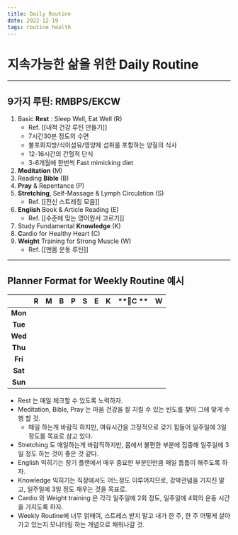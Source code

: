 ```yaml
---
title: Daily Routine
date: 2022-12-19
tags: routine health
---
```


# 지속가능한 삶을 위한 Daily Routine 

---

## 9가지 루틴: RMBPS/EKCW

1. Basic **Rest** : Sleep Well, Eat Well (R) 
	- Ref. [[내적 건강 루틴 만들기]]
	- 7시간30분 정도의 수면
	- 불포화지방/식이섬유/영양제 섭취를 포함하는 양질의 식사
	- 12-16시간의 간헐적 단식
	- 3-6개월에 한번씩 Fast mimicking diet
2. **Meditation** (M) 
3. Reading **Bible** (B) 
4. **Pray** & Repentance (P) 
5. **Stretching**, Self-Massage & Lymph Circulation (S) 
	- Ref. [[전신 스트레칭 모음]]
6. **English** Book & Article Reading (E) 
	- Ref. [[수준에 맞는 영어원서 고르기]]
7. Study Fundamental **Knowledge** (K)
8. **C**ardio for Healthy Heart (C)
9. **Weight** Training for Strong Muscle (W)
	- Ref. [[맨몸 운동 루틴]]

---

## Planner Format for Weekly Routine 예시


|     |  **R**  |  **M**  |  **B**  |  **P**  |  **S**  |  **E**  |  **K**  |  **C **  |  **W**  |
| :-: | :-: | :-: | :-: | :-: | :-: | :-: | :-: | :-: | :-: |
|  **Mon**   |     |     |     |     |     |     |     |     |     |
|  **Tue**   |     |     |     |     |     |     |     |     |     |
|  **Wed**   |     |     |     |     |     |     |     |     |     |
|  **Thu**   |     |     |     |     |     |     |     |     |     |
|  **Fri**   |     |     |     |     |     |     |     |     |     |
|  **Sat**   |     |     |     |     |     |     |     |     |     |
|  **Sun**   |     |     |     |     |     |     |     |     |     |

- Rest 는 매일 체크할 수 있도록 노력하자.
- Meditation, Bible, Pray 는 마음 건강을 잘 지킬 수 있는 빈도를 찾아 그에 맞게 수행 할 것. 
	- 매일 하는게 바람직 하지만, 여유시간을 고정적으로 갖기 힘들어 일주일에 3일 정도를 목표로 삼고 있다.
- Stretching 도 매일하는게 바람직하지만, 몸에서 불편한 부분에 집중해 일주일에 3일 정도 하는 것이 좋은 것 같다.
- English 익히기는 장기 플랜에서 매우 중요한 부분인만큼 매일 틈틈이 해주도록 하자.
- Knowledge 익히기는 직장에서도 어느정도 이루어지므로, 강박관념을 가지진 말고, 일주일에 3일 정도 채우는 것을 목표로.
- Cardio 와 Weight training 은 각각 일주일에 2회 정도, 일주일에 4회의 운동 시간을 가지도록 하자.
- Weekly Routine에 너무 얽매여, 스트레스 받지 말고 내가 한 주, 한 주 어떻게 살아가고 있는지 모니터링 하는 개념으로 채워나갈 것. 